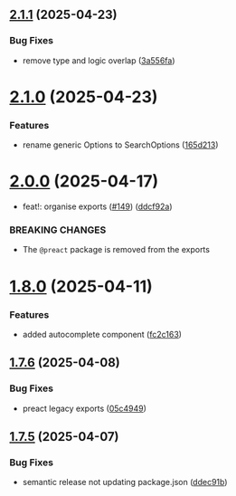 ## [2.1.1](https://github.com/Nosto/search-js/compare/v2.1.0...v2.1.1) (2025-04-23)


### Bug Fixes

* remove type and logic overlap ([3a556fa](https://github.com/Nosto/search-js/commit/3a556fad802f307fa8008a45696ee4595277c807))

# [2.1.0](https://github.com/Nosto/search-js/compare/v2.0.0...v2.1.0) (2025-04-23)


### Features

* rename generic Options to SearchOptions ([165d213](https://github.com/Nosto/search-js/commit/165d2130d084ed86c2d0bf576ebab81fed9ea27a))

# [2.0.0](https://github.com/Nosto/search-js/compare/v1.8.0...v2.0.0) (2025-04-17)


* feat!: organise exports ([#149](https://github.com/Nosto/search-js/issues/149)) ([ddcf92a](https://github.com/Nosto/search-js/commit/ddcf92a4141d702255034ef77b42a2f85919adf9))


### BREAKING CHANGES

* The `@preact` package is removed from the exports

# [1.8.0](https://github.com/Nosto/search-js/compare/v1.7.6...v1.8.0) (2025-04-11)


### Features

* added autocomplete component ([fc2c163](https://github.com/Nosto/search-js/commit/fc2c1633b744892ab333e9c6abaff7daaca49fd0))

## [1.7.6](https://github.com/Nosto/search-js/compare/v1.7.5...v1.7.6) (2025-04-08)


### Bug Fixes

* preact legacy exports ([05c4949](https://github.com/Nosto/search-js/commit/05c4949dbdbd97c13619ca174fe7460b4a3d6ab2))

## [1.7.5](https://github.com/Nosto/search-js/compare/v1.7.4...v1.7.5) (2025-04-07)


### Bug Fixes

* semantic release not updating package.json ([ddec91b](https://github.com/Nosto/search-js/commit/ddec91b50ff53ef856bd849852980f0fe5482241))
